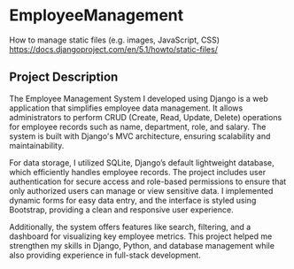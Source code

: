 # EmployeeManagement

How to manage static files (e.g. images, JavaScript, CSS)  https://docs.djangoproject.com/en/5.1/howto/static-files/

## Project Description
The Employee Management System I developed using Django is a web application that simplifies employee data management. It allows administrators to perform CRUD (Create, Read, Update, Delete) operations for employee records such as name, department, role, and salary. The system is built with Django's MVC architecture, ensuring scalability and maintainability.

For data storage, I utilized SQLite, Django’s default lightweight database, which efficiently handles employee records. The project includes user authentication for secure access and role-based permissions to ensure that only authorized users can manage or view sensitive data. I implemented dynamic forms for easy data entry, and the interface is styled using Bootstrap, providing a clean and responsive user experience.

Additionally, the system offers features like search, filtering, and a dashboard for visualizing key employee metrics. This project helped me strengthen my skills in Django, Python, and database management while also providing experience in full-stack development.
